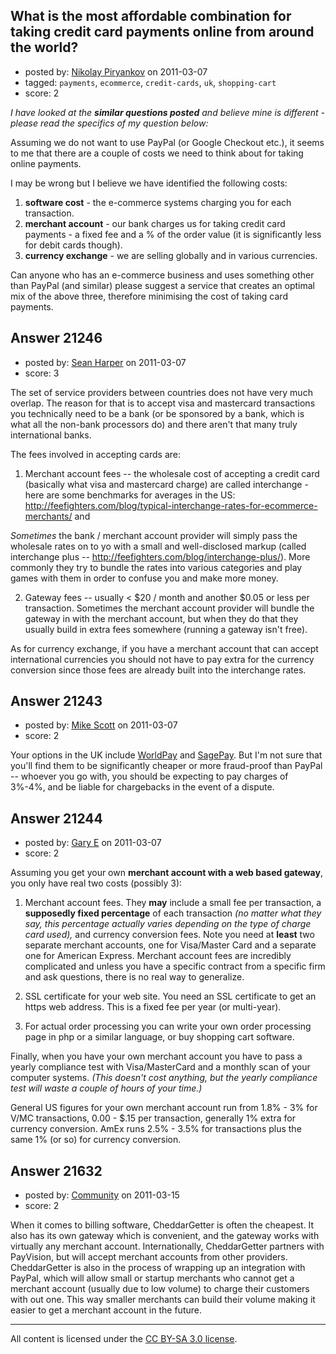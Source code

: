 ## What is the most affordable combination for taking credit card payments online from around the world?

- posted by: [Nikolay Piryankov](https://stackexchange.com/users/-1/8046-nikolay-piryankov) on 2011-03-07
- tagged: `payments`, `ecommerce`, `credit-cards`, `uk`, `shopping-cart`
- score: 2

*I have looked at the **similar questions posted** and believe mine is different - please read the specifics of my question below:*

Assuming we do not want to use PayPal (or Google Checkout etc.), it seems to me that there are a couple of costs we need to think about for taking online payments.

I may be wrong but I believe we have identified the following costs:

1. **software cost** - the e-commerce systems charging you for each transaction.
2. **merchant account** - our bank charges us for taking credit card payments - a fixed fee and a % of the order value (it is significantly less for debit cards though).
3. **currency exchange** - we are selling globally and in various currencies.

Can anyone who has an e-commerce business and uses something other than PayPal (and similar) please suggest a service that creates an optimal mix of the above three, therefore minimising the cost of taking card payments.


## Answer 21246

- posted by: [Sean Harper](https://stackexchange.com/users/-1/8347-sean-harper) on 2011-03-07
- score: 3

The set of service providers between countries does not have very much overlap.  The reason for that is to accept visa and mastercard transactions you technically need to be a bank (or be sponsored by a bank, which is what all the non-bank processors do) and there aren't that many truly international banks. 

The fees involved in accepting cards are:

1. Merchant account fees -- the wholesale cost of accepting a credit card (basically what visa and mastercard charge) are called interchange - here are some benchmarks for averages in the US:
http://feefighters.com/blog/typical-interchange-rates-for-ecommerce-merchants/ and 

*Sometimes* the bank / merchant account provider will simply pass the wholesale rates on to yo with a small and well-disclosed markup (called interchange plus -- http://feefighters.com/blog/interchange-plus/).  More commonly they try to bundle the rates into various categories and play games with them in order to confuse you and make more money.

2. Gateway fees -- usually < $20 / month and another $0.05 or less per transaction.  Sometimes the merchant account provider will bundle the gateway in with the merchant account, but when they do that they usually build in extra fees somewhere (running a gateway isn't free).



As for currency exchange, if you have a merchant account that can accept international currencies you should not have to pay extra for the currency conversion since those fees are already built into the interchange rates.



## Answer 21243

- posted by: [Mike Scott](https://stackexchange.com/users/-1/6167-mike-scott) on 2011-03-07
- score: 2

<p>Your options in the UK include <a href="http://www.worldpay.com/" rel="nofollow">WorldPay</a> and <a href="http://www.sagepay.com/" rel="nofollow">SagePay</a>. But I'm not sure that you'll find them to be significantly cheaper or more fraud-proof than PayPal -- whoever you go with, you should be expecting to pay charges of 3%-4%, and be liable for chargebacks in the event of a dispute.</p>



## Answer 21244

- posted by: [Gary E](https://stackexchange.com/users/-1/2587-gary-e) on 2011-03-07
- score: 2

Assuming you get your own **merchant account with a web based gateway**, you only have real two costs (possibly 3):

1) Merchant account fees. They **may** include a small fee per transaction, a **supposedly fixed percentage** of each transaction *(no matter what they say, this percentage actually varies depending on the type of charge card used),* and currency conversion fees. Note you need at **least** two separate merchant accounts, one for Visa/Master Card and a separate one for American Express. Merchant account fees are incredibly complicated and unless you have a specific contract from a specific firm and ask questions, there is no real way to generalize.

2) SSL certificate for your web site. You need an SSL certificate to get an https web address. This is a fixed fee per year (or multi-year).

3) For actual order processing you can write your own order processing page in php or a similar language, or buy shopping cart software.

Finally, when you have your own merchant account you have to pass a yearly compliance test with Visa/MasterCard and a monthly scan of your computer systems. *(This doesn't cost anything, but the yearly compliance test will waste a couple of hours of your time.)*

General US figures for your own merchant account run from 1.8% - 3% for V/MC transactions, 0.00 - $.15 per transaction, generally 1% extra for currency conversion. AmEx runs 2.5% - 3.5% for transactions plus the same 1% (or so) for currency conversion.



## Answer 21632

- posted by: [Community](https://stackexchange.com/users/-1/-1-community) on 2011-03-15
- score: 2

When it comes to billing software, CheddarGetter is often the cheapest. It also has its own gateway which is convenient, and the gateway works with virtually any merchant account. Internationally, CheddarGetter partners with PayVision, but will accept merchant accounts from other providers. CheddarGetter is also in the process of wrapping up an integration with PayPal, which will allow small or startup merchants who cannot get a merchant account (usually due to low volume) to charge their customers with out one. This way smaller merchants can build their volume making it easier to get a merchant account in the future. 



---

All content is licensed under the [CC BY-SA 3.0 license](https://creativecommons.org/licenses/by-sa/3.0/).
